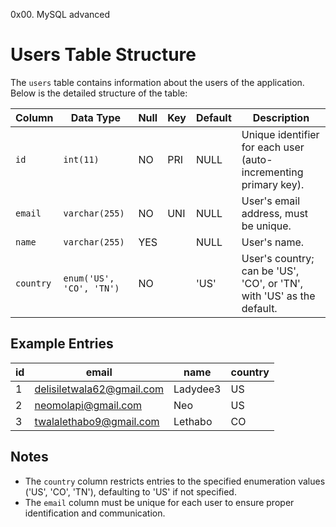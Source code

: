 0x00. MySQL advanced
# Users Table Structure

The `users` table contains information about the users of the application. Below is the detailed structure of the table:

| Column  | Data Type               | Null | Key  | Default | Description                                |
|---------|-------------------------|------|------|---------|--------------------------------------------|
| `id`    | `int(11)`              | NO   | PRI  | NULL    | Unique identifier for each user (auto-incrementing primary key). |
| `email` | `varchar(255)`          | NO   | UNI  | NULL    | User's email address, must be unique.     |
| `name`  | `varchar(255)`          | YES  |      | NULL    | User's name.                               |
| `country`| `enum('US', 'CO', 'TN')` | NO  |      | 'US'    | User's country; can be 'US', 'CO', or 'TN', with 'US' as the default. |

## Example Entries

| id | email                     | name     | country |
|----|---------------------------|----------|---------|
|  1 | delisiletwala62@gmail.com | Ladydee3 | US      |
|  2 | neomolapi@gmail.com       | Neo      | US      |
|  3 | twalalethabo9@gmail.com   | Lethabo  | CO      |

## Notes
- The `country` column restricts entries to the specified enumeration values ('US', 'CO', 'TN'), defaulting to 'US' if not specified.
- The `email` column must be unique for each user to ensure proper identification and communication.


